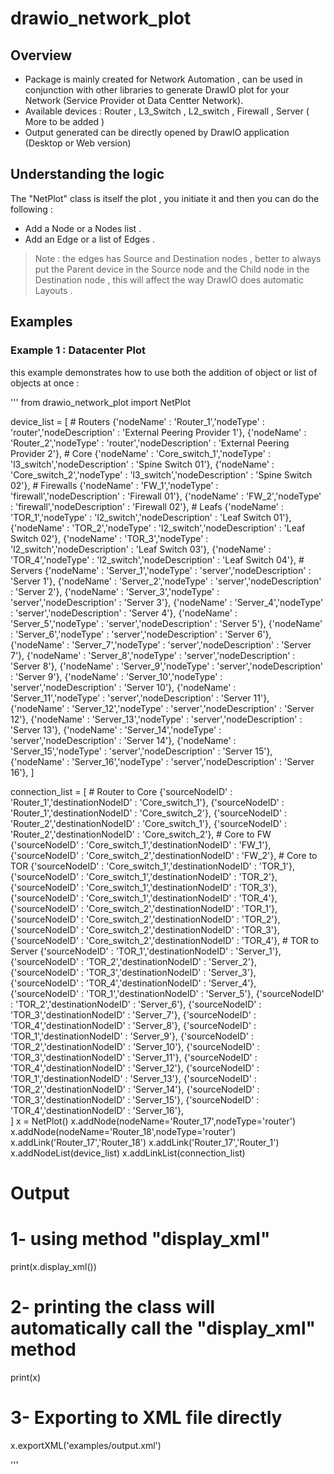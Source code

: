 # drawio_network_plot
## Overview
- Package is mainly created for Network Automation , can be used in conjunction with other libraries to generate DrawIO plot for your Network (Service Provider ot Data Centter Network).
- Available devices : Router , L3_Switch , L2_switch , Firewall , Server ( More to be added )
- Output generated can be directly opened by DrawIO application (Desktop or Web version)

## Understanding the logic 
The "NetPlot" class is itself the plot , you initiate it and then you can do the following : 
- Add a Node or a Nodes list .
- Add an Edge or a list of Edges .
>Note : the edges has Source and Destination nodes , better to always put the Parent device in the Source node and the Child node in the Destination node , this will affect the way DrawIO does automatic Layouts .

## Examples
### Example 1 : Datacenter Plot 
this example demonstrates how to use both the addition of object or list of objects at once : 

'''
from drawio_network_plot import NetPlot

device_list = [
                # Routers
                {'nodeName' : 'Router_1','nodeType' : 'router','nodeDescription' : 'External Peering Provider 1'},
                {'nodeName' : 'Router_2','nodeType' : 'router','nodeDescription' : 'External Peering Provider 2'},
                # Core
                {'nodeName' : 'Core_switch_1','nodeType' : 'l3_switch','nodeDescription' : 'Spine Switch 01'},
                {'nodeName' : 'Core_switch_2','nodeType' : 'l3_switch','nodeDescription' : 'Spine Switch 02'},
                # Firewalls
                {'nodeName' : 'FW_1','nodeType' : 'firewall','nodeDescription' : 'Firewall 01'},
                {'nodeName' : 'FW_2','nodeType' : 'firewall','nodeDescription' : 'Firewall 02'},
                # Leafs
                {'nodeName' : 'TOR_1','nodeType' : 'l2_switch','nodeDescription' : 'Leaf Switch 01'},
                {'nodeName' : 'TOR_2','nodeType' : 'l2_switch','nodeDescription' : 'Leaf Switch 02'},
                {'nodeName' : 'TOR_3','nodeType' : 'l2_switch','nodeDescription' : 'Leaf Switch 03'},
                {'nodeName' : 'TOR_4','nodeType' : 'l2_switch','nodeDescription' : 'Leaf Switch 04'},
                # Servers 
                {'nodeName' : 'Server_1','nodeType' : 'server','nodeDescription' : 'Server 1'},
                {'nodeName' : 'Server_2','nodeType' : 'server','nodeDescription' : 'Server 2'},
                {'nodeName' : 'Server_3','nodeType' : 'server','nodeDescription' : 'Server 3'},
                {'nodeName' : 'Server_4','nodeType' : 'server','nodeDescription' : 'Server 4'},
                {'nodeName' : 'Server_5','nodeType' : 'server','nodeDescription' : 'Server 5'},
                {'nodeName' : 'Server_6','nodeType' : 'server','nodeDescription' : 'Server 6'},
                {'nodeName' : 'Server_7','nodeType' : 'server','nodeDescription' : 'Server 7'},
                {'nodeName' : 'Server_8','nodeType' : 'server','nodeDescription' : 'Server 8'},
                {'nodeName' : 'Server_9','nodeType' : 'server','nodeDescription' : 'Server 9'},
                {'nodeName' : 'Server_10','nodeType' : 'server','nodeDescription' : 'Server 10'},
                {'nodeName' : 'Server_11','nodeType' : 'server','nodeDescription' : 'Server 11'},
                {'nodeName' : 'Server_12','nodeType' : 'server','nodeDescription' : 'Server 12'},
                {'nodeName' : 'Server_13','nodeType' : 'server','nodeDescription' : 'Server 13'},
                {'nodeName' : 'Server_14','nodeType' : 'server','nodeDescription' : 'Server 14'},
                {'nodeName' : 'Server_15','nodeType' : 'server','nodeDescription' : 'Server 15'},
                {'nodeName' : 'Server_16','nodeType' : 'server','nodeDescription' : 'Server 16'},
              ]


connection_list = [
                    # Router to Core
                    {'sourceNodeID' : 'Router_1','destinationNodeID' : 'Core_switch_1'},
                    {'sourceNodeID' : 'Router_1','destinationNodeID' : 'Core_switch_2'},
                    {'sourceNodeID' : 'Router_2','destinationNodeID' : 'Core_switch_1'},
                    {'sourceNodeID' : 'Router_2','destinationNodeID' : 'Core_switch_2'},
                    # Core to FW 
                    {'sourceNodeID' : 'Core_switch_1','destinationNodeID' : 'FW_1'},
                    {'sourceNodeID' : 'Core_switch_2','destinationNodeID' : 'FW_2'},
                    # Core to TOR 
                    {'sourceNodeID' : 'Core_switch_1','destinationNodeID' : 'TOR_1'},
                    {'sourceNodeID' : 'Core_switch_1','destinationNodeID' : 'TOR_2'},
                    {'sourceNodeID' : 'Core_switch_1','destinationNodeID' : 'TOR_3'},
                    {'sourceNodeID' : 'Core_switch_1','destinationNodeID' : 'TOR_4'},
                    {'sourceNodeID' : 'Core_switch_2','destinationNodeID' : 'TOR_1'},
                    {'sourceNodeID' : 'Core_switch_2','destinationNodeID' : 'TOR_2'},
                    {'sourceNodeID' : 'Core_switch_2','destinationNodeID' : 'TOR_3'},
                    {'sourceNodeID' : 'Core_switch_2','destinationNodeID' : 'TOR_4'},
                    # TOR to Server 
                    {'sourceNodeID' : 'TOR_1','destinationNodeID' : 'Server_1'},
                    {'sourceNodeID' : 'TOR_2','destinationNodeID' : 'Server_2'},
                    {'sourceNodeID' : 'TOR_3','destinationNodeID' : 'Server_3'},
                    {'sourceNodeID' : 'TOR_4','destinationNodeID' : 'Server_4'},
                    {'sourceNodeID' : 'TOR_1','destinationNodeID' : 'Server_5'},
                    {'sourceNodeID' : 'TOR_2','destinationNodeID' : 'Server_6'},
                    {'sourceNodeID' : 'TOR_3','destinationNodeID' : 'Server_7'},
                    {'sourceNodeID' : 'TOR_4','destinationNodeID' : 'Server_8'},
                    {'sourceNodeID' : 'TOR_1','destinationNodeID' : 'Server_9'},
                    {'sourceNodeID' : 'TOR_2','destinationNodeID' : 'Server_10'},
                    {'sourceNodeID' : 'TOR_3','destinationNodeID' : 'Server_11'},
                    {'sourceNodeID' : 'TOR_4','destinationNodeID' : 'Server_12'},
                    {'sourceNodeID' : 'TOR_1','destinationNodeID' : 'Server_13'},
                    {'sourceNodeID' : 'TOR_2','destinationNodeID' : 'Server_14'},
                    {'sourceNodeID' : 'TOR_3','destinationNodeID' : 'Server_15'},
                    {'sourceNodeID' : 'TOR_4','destinationNodeID' : 'Server_16'},               
                ]
x = NetPlot()
x.addNode(nodeName='Router_17',nodeType='router')
x.addNode(nodeName='Router_18',nodeType='router')
x.addLink('Router_17','Router_18')
x.addLink('Router_17','Router_1')
x.addNodeList(device_list)
x.addLinkList(connection_list)

# Output 
# 1- using method "display_xml"
print(x.display_xml())
# 2- printing the class will automatically call the "display_xml" method
print(x)
# 3- Exporting to XML file directly
x.exportXML('examples/output.xml')

'''